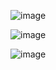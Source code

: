 ![image](https://user-images.githubusercontent.com/60442877/189543365-dd7a0ca6-11c5-4ac5-9f50-9b770ecb0540.png)

![image](https://user-images.githubusercontent.com/60442877/189543423-f0ccb1a5-47a2-4bfd-83c7-1dc3b11cf953.png)

![image](https://user-images.githubusercontent.com/60442877/189543687-d6e5ec96-323c-4e01-8364-0641e89de4f8.png)
